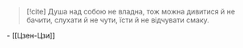 > [!cite]
> Душа над собою не владна, тож можна дивитися й не бачити, слухати й не чути, їсти й не відчувати смаку.

\- [[Цзен-Цзи]]